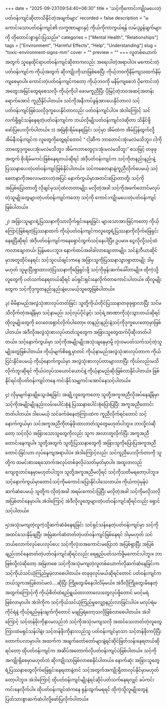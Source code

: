 +++
date = "2025-09-23T09:54:40+06:30"
title = 'သင့်ကိုကောင်းကျိုးမပေးတဲ့ပတ်ဝန်းကျင်ဆိုတာသိနိုင်တဲ့အချက်များ'
recorded = false
description = "မကောင်းသောပတ်ဝန်းကျင်၏ လက္ခဏာများနှင့် ကိုယ်ကိုကာကွယ်ရန် လမ်းညွှန်ချက်များကို တိုတောင်းစွာရှင်းပြသည်။"
categories = ["Mental Health", "Relationships"]
tags = ["Environment", "Harmful Effects", "Help", "Understanding"]
slug = "toxic-environment-signs-mm"
cover = ""
preview = ""
+++
လူတစ်ယောက်အတွက် သူနေထိုင်ရာပတ်ဝန်းကျင်ဆိုတာကလည်း အရေးပါတဲ့အရာပါပဲ။ မကောင်းတဲ့ပတ်ဝန်းကျင်က ကိုယ့်အတွက် ဆိုးကျိုးကိုသာဖြစ်စေပြီး ကိုယ့်ဘဝကိုနိမ့်ကျသထက်နိမ့်ကျစေမှာပါ။ ကောင်းတဲ့ပတ်ဝန်းကျင်ကတော့ ကိုယ့်ဘဝကို မနိမ့်ကျစေဘဲ ပိုကောင်းတဲ့အတွေးအမြင်တွေရစေသလို၊ ကိုယ့်ကိုပါ ဖေးမကူညီပြီး ပိုမြင့်တဲ့ဘဝအဆင့်အတန်းရောက်အောင် ကူညီနိုင်ပါတယ်။ သင်ကိုအနီးကပ်ခွန်အားပေးနိုင်တာလဲ သင့်ပတ်ဝန်းကျင်ဖြစ်သလိုဒုက္ခပေးနိုင်တာလည်း ပတ်ဝန်းကျင်ပါပဲ။ အဲဒါကြောင့် သင်လက်ရှိရှင်သန်နေရတဲ့ပတ်ဝန်းကျင်က ဘယ်လိုမျိုးပတ်ဝန်းကျင်လဲဆိုတာ သိနိုင်ဖို့ ဖော်ပြပေးလိုက်ပါတယ်။
၁) အမြဲစိုးရိမ်နေရခြင်း
သင့်မှာ အိမ်ထဲက အိမ်ပြန်ထွက်လို့ အိမ်နီးဝန်းကျင်က လူတွေကိုတွေ့ရင်တောင် “ ငါ့ဆီက ဘာတောင်းအုံးမလဲမသိဘူး၊ ငါ့ကိုဘာတွေဒုက္ခပေးအုံးမလဲမသိဘူး၊ အိမ်ကဘာတွေငှားအုံးမလဲမသိဘူး” စသဖြင့် တခုခုအတွက် စိုးရိမ်မကင်းဖြစ်နေရတယ်ဆိုရင် အဲဒီ့ပတ်ဝန်းကျင်က သင့်ကိုတနည်းနည်းနဲ့ ပြဿနာပေးတဲ့ပတ်ဝန်းကျင်ဖြစ်နိုင်ပါတယ်။ သင်ကစေတနာနဲ့ကူညီလိုက်ပေမယ့် သင့်စေတနာကိုအလေးမထားတဲ့အပြင် နောက်ကွယ်မှာအတင်းပြောတာတို့၊ သင့်ကိုအပြစ်ပြောတာတို့ လိုချင်မှသင့်ထံလာတာမျိုး၊ မလိုတဲ့အခါ သင့်ကိုအဖက်တောင်မလုပ်တဲ့သူမျိုးတွေများတဲ့ပတ်ဝန်းကျင်ကတော့ သင့်ကို ကောင်းကျိုးမပေးတဲ့ပတ်ဝန်းကျင်ဖြစ်ပါတယ်။

၂) အခြားသူများရဲ့ပြဿနာကိုသာလိုက်ရှင်းနေရခြင်း
များသောအားဖြင့်ကတော့ ကိုယ့်ကြောင့်ဖြစ်ရတဲ့ပြဿနာထက် ကိုယ့်ပတ်ဝန်းကျင်ကလူတွေရဲ့ပြဿနာကိုလိုက်ဖြေရှင်းနေရပြီဆိုရင် အဲဒီ့ပတ်ဝန်းကျင်ကနေရှောင်ထွက်သင့်နေပါပြီ။ ဥပမာ။ ငွေလိုလို့သင့်ထံကလာချေးတယ်၊ ပြန်မပေးဘူး။ နောက်ထပ်အခါခါလာချေးတာမျိုး၊ သင်နဲ့ဘီယာဆိုင်မှာအတူထိုင်နေရင်း သင့်သူငယ်ချင်းကနေ အခြားသူကိုပြဿနာသွားရှာတာမျိုး ဒါမှမဟုတ် သူမူးပြီးရှာထားတဲ့ပြဿနာကိုဖြေရှင်းဖို့ သင့်ကိုဖုန်းဆက်ခေါ်တာမျိုး။ ထိုကဲ့သို့လူတွေကို ပတ်သက်နေရတယ်ဆိုရင် ခပ်ရှင်းရှင်းနေလိုက်တာကောင်းပါတယ်။ ထိုလူမျိုးတွေက သင့်ကိုဒုက္ခတနည်းနည်းနဲ့ပေးမယ့်သူတွေဖြစ်ပါတယ်။

၃) မိမိနာမည်အလွဲသုံးစားလုပ်တတ်ခြင်း
သူတို့ကိုယ်တိုင်ပြဿနာတခုခုရှာလာပြီး သင်မသိလိုက်တဲ့အချိန်မှာ သင့်နာမည်၊ သင့်လုပ်ပိုင်ခွင့်၊ သင့်ရဲ့အာဏာကိုသုံးသွားတယ်ဆိုရင် ထိုလူမျိုးတွေကို ဝေးဝေးရှောင်လိုက်ပါတော့။ တနည်းနည်းနဲ့သင့်ကိုဒုက္ခပေးတော့မှာဖြစ်ပါတယ်။ အဲဒီလိုအလွဲသုံးစားလုပ်တတ်သူတွေက အခြားသူတွေထက်ပိုဆိုးတတ်ပါတယ်။ သင့်နောက်ကွယ်မှာ သင့်ကိုအမျိုးမျိုးအသုံးချနေမှာမို့ လုံးဝမပတ်သက်သင့်တဲ့သူမျိုးတွေဖြစ်ပါတယ်။ ကိုယ့်မျက်စိရှေ့မှာတင် ကိုယ့်နာမည်အလွဲသုံးစားလုပ်တာက ကိုယ်ငြင်းနိုင်ပေမယ့် ကိုယ့်နောက်ကွယ်မှာ အလွဲသုံးစားလုပ်တာများလာပြီး ကိုယ်လည်းမသိလိုက်ဘူးဆိုရင် ကိုယ်ပဲလုပ်သယောင်ယောင်နဲ့ ကိုယ့်နာမည်ဆိုးဖြစ်လာနိုင်ပါတယ်။ ဖြစ်နိုင်ရင်ထိုပတ်ဝန်းကျင်ကနေ ကင်းနိုင်သမျှကင်းအောင်နေသင့်ပါတယ်။

၄) လိုမှမျက်နှာချိုသွေးခံရခြင်း
အချို့လူတွေကတော့ သူတို့အကူအညီလိုအပ်နေချိန်မှာ သင့်ကိုအမျိုးမျိုးနည်းလမ်းပေါင်းစုံနဲ့ ပြဿနာပေါင်းစုံပြောပြပြီး အကူအညီတောင်းတတ်ပါတယ်။ ဒါပေမယ့် သင်ခက်ခဲနေတဲ့ကြားထဲက ကူညီလိုက်ရင်တောင် သင့်နောက်ကွယ်မှာ သင်အကူအညီကိုတန်ဖိုးထားတတ်သူတွေမဟုတ်ပါဘူး။ ဘာလို့လဲဆိုတော့ သင့်လိုပဲ အခြားသောသူတွေကိုလည်း သူက အလားတူလိုက်ပြီး အကူအညီတောင်းနေကျပါ။ သူတို့အတွက် သူတို့ပြဿနာတွေကို အခြားသူကိုပြောပြအကူအညီတောင်းခြင်းဟာ လုပ်နေကျအရာပါပဲ။ အဲဒါကြောင့်လည်း သင်ကူညီပေးလိုက်တာကို သူတို့က ထမင်းစားရေသောက်အလုပ်တစ်ခုလိုပဲသတ်မှတ်မှာပါ။ အထူးတလည်ကျေးဇူးတင်နေမှာမဟုတ်ပါဘူး။ သူတို့အကူအညီမလိုရင် သင့်ကိုသတိမရတော့ပါဘူး။ သင့်နောက်ကွယ်မှာတောင်သင့်ကိုမကောင်းပြောနိုင်ပါသေးတယ်။ ကိုယ်ကပုံမှန်ပဲဆက်ဆံပေမယ့် သူတို့က လိုတဲ့အခါ အရမ်းကောင်းပြပြီး မလိုတဲ့အခါ သင့်ကိုမလိုသလို အပြစ်တင်နေမှာပါ။ အဲဒါကြောင့် အဲဒီလိုလူတွေများတဲ့ပတ်ဝန်းကျင်ဆိုရင်လည်း ရှောင်သင့်ပါတယ်။

၅)အသုံးမကျတဲ့လူကဲ့သို့ဆက်ဆံခံနေရခြင်း
သင်ရှင်သန်နေတဲ့ပတ်ဝန်းကျင်မှာ သင့်ကိုအထင်သေးနှိမ့်ချပြီး အမြဲဆက်ဆံတတ်တဲ့ပတ်ဝန်းကျင်ဖြစ်နေရင် ဒါမှမဟုတ် သင်ဘယ်လောက်လုပ်ပေးလုပ်ပေး သင့်ကိုလုံးဝအကောင်းမပြောဘဲ အပြစ်ရှာပြီး အပြစ်ချည်းတင်နေတတ်တဲ့ပတ်ဝန်းကျင်ဆိုရင်လည်း ရေရှည်ပတ်သက်ဖို့မကောင်းပါဘူး။ ဘာဖြစ်လို့လဲဆိုတော့ အမြဲတစေ သင့်ကိုအသုံမကျတဲ့လူတစ်ယောက်လိုဆက်ဆံနေခြင်းက သင့်ကိုယ်သင်ယုံကြည်မှုမဲ့လာစေပါတယ်။ တခုခုလုပ်မယ်ဆိုရင်တောင် ပတ်ဝန်းကျင်ကဘယ်သူကအပြစ်တင်မလဲ….ဆိုပြီး ကြိုတွေးမိနေပါလိမ့်မယ်။ အဲဒီလိုကြိုတွေးမိနေတဲ့အတွက်ကြောင့်ကို ကိုယ့်စိတ်ထဲရည်ရွယ်ထားတာလေးတွေလုပ်ဖို့တောင် မဝင့်မရဲဖြစ်လာမှာပါ။ အဲဒါကိုက သင့်ကိုယ်သင်ယုံကြည်မှုလျှော့နည်းလာခြင်းပါပဲ။ မလုပ်ရဲမကိုင်ရဲနဲ့ ကိုယ့်ရည်မှန်းချက်ကိုတောင် မချပြရဲတော့သလိုဖြစ်လာစေပါတယ်။ အဲဒါကြောင့် သင့်တန်ဖိုးကိုနားမလည်ဘဲ သင့်ကိုအသုံးမကျသလို အထင်သေးတတ်တဲ့လူတွေကြားထဲမရှင်သန်ပါနဲ့။ သင့်တန်ဖိုးကိုနားလည်သူ ပတ်ဝန်းကျင်မှာသာ သင့်တန်ဖိုးကပိုပြီးတောက်ပလာမှာပါ။
အထက်က အချက်တော်တော်များနဲ့ရင်ဆိုင်ဖြတ်သန်းနေရတယ်ဆိုရင်တော့ ထိုပတ်ဝန်းကျင်က အဆိပ်အတောက်လိုပတ်ဝန်းကျင်ပဲဖြစ်ပါတယ်။ သင့်ကိုအကျိုးရှိစေမှာမဟုတ်ဘဲ ဆိုးကျိုးသာဖြစ်လာစေနိုင်ပါတယ်။ နောက်ဆုံး အခြားသူတွေရဲ့ပြဿနာတွေလိုက်ဖြေရှင်းနေရတာနဲ့တင် သင့်အတွက်အကျိုးရှိတာလုပ်နိုင်မှာမဟုတ်တော့ပါဘူး။ အဲဒါကြောင့် ထိုပတ်ဝန်းကျင်မျိုးနဲ့ရင်ဆိုင်ပတ်သက်နေရလျှင် ခပ်ကင်းကင်းနေလိုက်ပါ။ ထိုပတ်ဝန်းကျင်ထဲကနေ ရုန်းထွက်မရရင် ထိုကဲ့သို့လူမျိုးတွေနဲ့ ပြတ်သားစွာဆက်ဆံပါလို့ဖော်ပြလိုက်ပါတယ်။ 